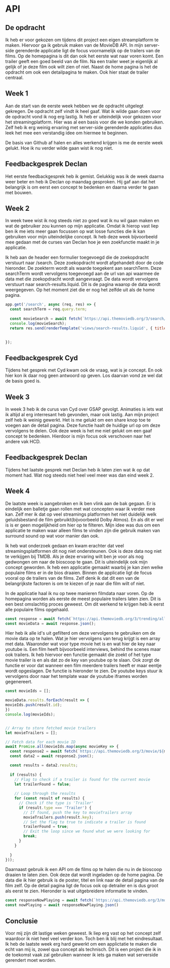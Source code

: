 # API 

## De opdracht

Ik heb er voor gekozen om tijdens dit project een eigen streamplatform te maken. Hiervoor ga ik gebruik maken van de MovieDB API. In mijn server-side gerenderde applicatie ligt de focus voornamelijk op de trailers van de films. Op de homepagina is dit dan ook het eerste wat naar voren komt. Een trailer geeft een goed beeld van de film. Na een trailer weet je eigenlijk al gelijk of je deze film ook wilt zien of niet. Naast de home pagina is het de opdracht om ook een detailpagina te maken. Ook hier staat de trailer centraal.

## Week 1

Aan de start van de eerste week hebben we de opdracht uitgelegt gekregen. De opdracht zelf vindt ik heel gaaf. Wat ik wilde gaan doen voor de opdracht vond ik nog erg lastig. Ik heb er uiteindelijk voor gekozen voor het streamingplatform. Hier was al een basis voor die we konden gebruiken. Zelf heb ik erg weinig ervaring met server-side gerenderde applicaties dus leek het mee een verstandig idee om hiermee te beginnen.

De basis van Github af halen en alles werkend krijgen is me de eerste week gelukt. Hoe ik nu verder wilde gaan wist ik nog niet.

## Feedbackgesprek Declan

Het eerste feedbackgesprek heb ik gemist. Gelukkig was ik de week daarna weer beter en heb ik Declan op maandag gesproken. Hij gaf aan dat het belangrijk is om eerst een concept te bedenken en daarna verder te gaan met bouwen.

## Week 2

In week twee wist ik nog steeds niet zo goed wat ik nu wil gaan maken en wat de gebruiker zou kunnen op mijn applicatie. Omdat ik hierop vast liep ben ik me iets meer gaan focussen op wat losse functies die ik kan gebruiken voor mijn uiteindelijke concept. Ik heb deze week bijvoorbeeld mee gedaan met de curses van Declan hoe je een zoekfunctie maakt in je applicatie.

Ik heb aan de header een formulier toegevoegd die de zoekopdracht verstuurt naar /search. Deze zoekopdracht wordt afgehandelt door de code hieronder. De zoekterm wordt als waarde toegekent aan searchTerm. Deze searchTerm wordt vervolgens toegevoegd aan de url van api waarmee de data met die zoekopdracht wordt aangevraagt. De data wordt vervolgens verstuurt naar search-results.liquid. Dit is de pagina waarop de data wordt weergegeven. Op het moment ziet die er nog het zelfde uit als de home pagina.

```js
app.get('/search', async (req, res) => {
  const searchTerm = req.query.term;
  
  const movieSearch = await fetch(`https://api.themoviedb.org/3/search/movie?query=${searchTerm}&api_key=${process.env.MOVIEDB_TOKEN}`).then(res => res.json());
  console.log(movieSearch);
  return res.send(renderTemplate('views/search-results.liquid', { title: 'Search results', movieSearch }));

  
});
```

## Feedbackgesprek Cyd

Tijdens het gesprek met Cyd kwam ook de vraag, wat is je concept. En ook hier kon ik daar nog geen antwoord op geven. Los daarvan vond ze wel dat de basis goed is. 

## Week 3

In week 3 heb ik de curus van Cyd over GSAP gevolgt. Animaties is iets wat ik altijd al erg interresant heb gevonden, maar ook lastig. Aan mijn project zelf heb ik weinig gewerkt. Het is me gelukt om een share knop toe te voegen aan de detail pagina. Deze functie haalt de huidige url op om deze vervolgens te delen. Ook deze week is het me niet gelukt om een gaaf concept te bedenken. Hierdoor is mijn focus ook verschoven naar het andere vak HCD.

## Feedbackgesprek Declan

Tijdens het laatste gesprek met Declan heb ik laten zien wat ik op dat moment had. Wat nog steeds niet heel veel meer was dan eind week 2. 

## Week 4

De laatste week is aangebroken en ik ben vlink aan de bak gegaan. Er is eindelijk een balletje gaan rollen met wat concepten waar ik verder mee kan. 
Zelf mer ik dat op veel streamings platformen het niet duidelijk welk geluidsbestand de film gebruikt(bijvoorbeeld Dolby Atmos). En als dit er wel is is er geen mogelijkheid om hier op te filteren. Mijn idee was dus om een applicatie te maken waar alleen films te vinden zijn die gebruik maken van surround sound op wat voor manier dan ook.

Ik heb wat onderzoek gedaan en kwam erachter dat veel streamingsplatformen dit nog niet ondersteunen. Ook is deze data nog niet te verkijgen bij TMDB. Als je deze ervaring wilt ben je voor als nog gedwongen om naar de bioscoop te gaan. Dit is uiteindelijk ook mijn concept geworden. Ik heb een applicatie gemaakt waarbij je kan zien welke populaire films er in de bios draaien. Binnen de applicatie ligt de focus vooral op de trailers van de films. Zelf denk ik dat dit een van de belangrijkste factoren is om te kiezen of je naar die film wilt of niet. 

In de applicatie haal ik nu op twee manieren filmdata naar voren. Op de homepagina worden als eerste de meest populaire trailers laten zien. Dit is een best omslachtig proces geweest. Om dit werkend te krijgen heb ik eerst alle populaire films opgehaald.

```js
const response = await fetch(`https://api.themoviedb.org/3/trending/all/week?language=en-US&api_key=${process.env.MOVIEDB_TOKEN}`);
const movieData = await response.json();
```

Hier heb ik alle id's uit gefilterd om deze vervolgens te gebruiken om de movie data op te halen. Wat je hier vervolgens van terug krijgt is een array met data. Waaronder wat voor type movie het is en wat hier de key naar youtube is. Een film heeft bijvoorbeeld interviews, behind the scenes maar ook trailers. Ik heb hiervoor een functie gemaakt die zoekt of het type movie trailer is en als dat zo de key van youtube op te slaan. Ook zorgt de functie er voor dat wanneer een film meerdere trailers heeft er maar eentje wordt opgeslagen. De functie is hieronder te zien. De youtube keys stuur ik vervolgens door naar het template waar de youtube iframes worden gegenereert.

```js
const movieIds = [];

movieData.results.forEach(result => {
movieIds.push(result.id);
})
console.log(movieIds);


// Array to store fetched movie trailers
let movieTrailers = [];

// Fetch data for each movie ID
await Promise.all(movieIds.map(async movieKey => {
  const response2 = await fetch(`https://api.themoviedb.org/3/movie/${movieKey}/videos?api_key=${process.env.MOVIEDB_TOKEN}`);
  const data2 = await response2.json();

  const results = data2.results;
  
  if (results) {
    // Flag to check if a trailer is found for the current movie
    let trailerFound = false;
    
    // Loop through the results
    for (const result of results) {
      // Check if the type is 'Trailer'
      if (result.type === 'Trailer') {
        // If found, push the key to movieTrailers array
        movieTrailers.push(result.key);
        // Set the flag to true to indicate a trailer is found
        trailerFound = true;
        // Exit the loop since we found what we were looking for
        break;
      }
    }
    
  }
}));
```

Daarnaast gebruik ik een API om de films op te halen die nu in de bioscoop draaien te laten zien. Ook deze dat wordt ingeladen op de home pagina. De data die ik hier gebruik is de poster, titel en link naar de detail pagina van de film zelf. Op de detail pagina ligt de focus ook op detrailer en is dus groot als eerst te zien. Hieronder is wat uitgebreidere informatie te vinden.

```js
const responseNowPlaying = await fetch(`https://api.themoviedb.org/3/movie/now_playing?language=en-US&page=1&api_key=${process.env.MOVIEDB_TOKEN}`);
const nowPlaying = await responseNowPlaying.json()
```

## Conclusie

Voor mij zijn dit lastige weken geweest. Ik liep erg vast op het concept zelf waardoor ik niet heel veel verder kon. Toch ben ik blij met het eindresultaat. Ik heb de laatste week erg hard gewerkt om een applictatie te maken die echt van mij is, zowel qua concept als technisch. Dit is een project die ik in de toekomst vaak zal gebruiken wanneer ik iets ga maken wat serverside gerendert moet worden.